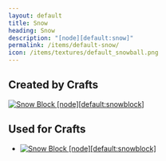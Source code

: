 ```yaml
---
layout: default
title: Snow
heading: Snow
description: "[node][default:snow]"
permalink: /items/default-snow/
icon: /items/textures/default_snowball.png
---
```



## Created by Crafts

<div class="craft">
    <div>
        <span><a href="{{site.baseurl}}/items/default-snowblock/"><img src="{{site.baseurl}}/assets/img/items/textures/default_snow.png" data-toggle="tooltip" title="Snow Block [node][default:snowblock]"></a></span>
        <span></span>
        <span></span>
    </div>
    <div>
        <span></span>
        <span></span>
        <span></span>
    </div>
    <div>
        <span></span>
        <span></span>
        <span></span>
    </div>
</div>


## Used for Crafts

<ul class="list-items">
    <li><a href="{{site.baseurl}}/items/default-snowblock/"><img src="{{site.baseurl}}/assets/img/items/textures/default_snow.png" data-toggle="tooltip" title="Snow Block [node][default:snowblock]"></a></li>
</ul>